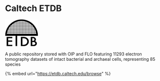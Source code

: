 # Caltech ETDB

![](../../.gitbook/assets/image%20%2811%29.png)

A public repository stored with OIP and FLO featuring 11293 electron tomography datasets of intact bacterial and archaeal cells, representing 85 species

{% embed url="https://etdb.caltech.edu/browse" %}



